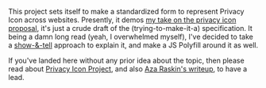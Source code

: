 This project sets itself to make a standardized form to represent Privacy Icon across websites.
Presently, it demos [my take on the privacy icon proposal](http://debloper.blogspot.com/p/privacy-icon.html "Link to the blog-page."), it's just a crude draft of the (trying-to-make-it-a) specification.
It being a damn long read (yeah, I overwhelmed myself), I've decided to take a [show-&-tell](http://debloper.github.com/privacy.js "Live demo!") approach to explain it, and make a JS Polyfill around it as well.

If you've landed here without any prior idea about the topic, then please read about [Privacy Icon Project](https://www.drumbeat.org/project/privacy-icons "Privacy Icon - Drumbeat"), and also [Aza Raskin's writeup](http://www.azarask.in/blog/post/privacy-icons/ "Aza Raskin's Blog Post"), to have a lead.
